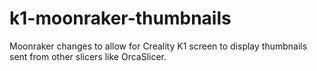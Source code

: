 # k1-moonraker-thumbnails
Moonraker changes to allow for Creality K1 screen to display thumbnails sent from other slicers like OrcaSlicer.
